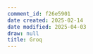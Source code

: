 ```yaml
---
comment_id: f26e5901
date created: 2025-02-14
date modified: 2025-04-03
draw: null
title: Groq
---
```

